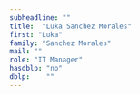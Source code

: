 ```yaml
---
subheadline: ""
title:  "Luka Sanchez Morales"
first: "Luka"
family: "Sanchez Morales"
mail: ""
role: "IT Manager"
hasdblp: "no"
dblp:    ""
---
```


<!--more-->

